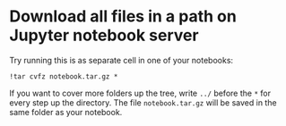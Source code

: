 # Download all files in a path on Jupyter notebook server
Try running this is as separate cell in one of your notebooks:

```
!tar cvfz notebook.tar.gz *
```

If you want to cover more folders up the tree, write `../` before the `*` for every step up the directory. The file `notebook.tar.gz` will be saved in the same folder as your notebook.
